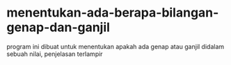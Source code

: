 # menentukan-ada-berapa-bilangan-genap-dan-ganjil
program ini dibuat untuk menentukan apakah ada genap atau ganjil didalam sebuah nilai, penjelasan terlampir 
